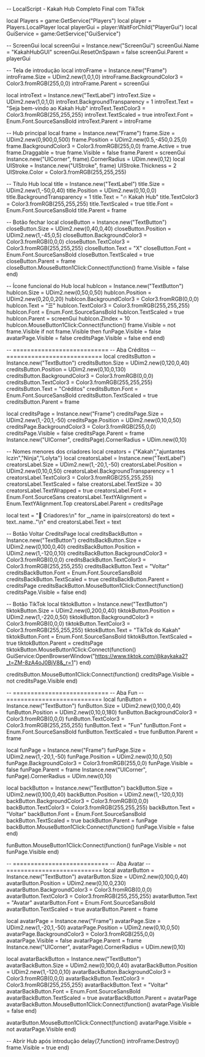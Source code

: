 -- LocalScript - Kakah Hub Completo Final com TikTok

local Players = game:GetService("Players")
local player = Players.LocalPlayer
local playerGui = player:WaitForChild("PlayerGui")
local GuiService = game:GetService("GuiService")

-- ScreenGui
local screenGui = Instance.new("ScreenGui")
screenGui.Name = "KakahHubGUI"
screenGui.ResetOnSpawn = false
screenGui.Parent = playerGui

-- Tela de introdução
local introFrame = Instance.new("Frame")
introFrame.Size = UDim2.new(1,0,1,0)
introFrame.BackgroundColor3 = Color3.fromRGB(255,0,0)
introFrame.Parent = screenGui

local introText = Instance.new("TextLabel")
introText.Size = UDim2.new(1,0,1,0)
introText.BackgroundTransparency = 1
introText.Text = "Seja bem-vindo ao Kakah Hub"
introText.TextColor3 = Color3.fromRGB(255,255,255)
introText.TextScaled = true
introText.Font = Enum.Font.SourceSansBold
introText.Parent = introFrame

-- Hub principal
local frame = Instance.new("Frame")
frame.Size = UDim2.new(0,900,0,500)
frame.Position = UDim2.new(0.5,-450,0.25,0)
frame.BackgroundColor3 = Color3.fromRGB(255,0,0)
frame.Active = true
frame.Draggable = true
frame.Visible = false
frame.Parent = screenGui
Instance.new("UICorner", frame).CornerRadius = UDim.new(0,12)
local UIStroke = Instance.new("UIStroke", frame)
UIStroke.Thickness = 2
UIStroke.Color = Color3.fromRGB(255,255,255)

-- Título Hub
local title = Instance.new("TextLabel")
title.Size = UDim2.new(1,-50,0,40)
title.Position = UDim2.new(0,10,0,0)
title.BackgroundTransparency = 1
title.Text = "🔥 Kakah Hub"
title.TextColor3 = Color3.fromRGB(255,255,255)
title.TextScaled = true
title.Font = Enum.Font.SourceSansBold
title.Parent = frame

-- Botão fechar
local closeButton = Instance.new("TextButton")
closeButton.Size = UDim2.new(0,40,0,40)
closeButton.Position = UDim2.new(1,-45,0,5)
closeButton.BackgroundColor3 = Color3.fromRGB(0,0,0)
closeButton.TextColor3 = Color3.fromRGB(255,255,255)
closeButton.Text = "X"
closeButton.Font = Enum.Font.SourceSansBold
closeButton.TextScaled = true
closeButton.Parent = frame
closeButton.MouseButton1Click:Connect(function()
    frame.Visible = false
end)

-- Ícone funcional do Hub
local hubIcon = Instance.new("TextButton")
hubIcon.Size = UDim2.new(0,50,0,50)
hubIcon.Position = UDim2.new(0,20,0,20)
hubIcon.BackgroundColor3 = Color3.fromRGB(0,0,0)
hubIcon.Text = "☰"
hubIcon.TextColor3 = Color3.fromRGB(255,255,255)
hubIcon.Font = Enum.Font.SourceSansBold
hubIcon.TextScaled = true
hubIcon.Parent = screenGui
hubIcon.ZIndex = 10
hubIcon.MouseButton1Click:Connect(function()
    frame.Visible = not frame.Visible
    if not frame.Visible then
        funPage.Visible = false
        avatarPage.Visible = false
        creditsPage.Visible = false
    end
end)

-- ===========================
-- Aba Créditos
-- ===========================
local creditsButton = Instance.new("TextButton")
creditsButton.Size = UDim2.new(0,120,0,40)
creditsButton.Position = UDim2.new(0,10,0,130)
creditsButton.BackgroundColor3 = Color3.fromRGB(0,0,0)
creditsButton.TextColor3 = Color3.fromRGB(255,255,255)
creditsButton.Text = "Créditos"
creditsButton.Font = Enum.Font.SourceSansBold
creditsButton.TextScaled = true
creditsButton.Parent = frame

local creditsPage = Instance.new("Frame")
creditsPage.Size = UDim2.new(1,-20,1,-50)
creditsPage.Position = UDim2.new(0,10,0,50)
creditsPage.BackgroundColor3 = Color3.fromRGB(255,0,0)
creditsPage.Visible = false
creditsPage.Parent = frame
Instance.new("UICorner", creditsPage).CornerRadius = UDim.new(0,10)

-- Nomes menores dos criadores
local creators = {"Kakah","ajuntantes lczin","Ninja","Lolyta"}
local creatorsLabel = Instance.new("TextLabel")
creatorsLabel.Size = UDim2.new(1,-20,1,-50)
creatorsLabel.Position = UDim2.new(0,10,0,50)
creatorsLabel.BackgroundTransparency = 1
creatorsLabel.TextColor3 = Color3.fromRGB(255,255,255)
creatorsLabel.TextScaled = false
creatorsLabel.TextSize = 30
creatorsLabel.TextWrapped = true
creatorsLabel.Font = Enum.Font.SourceSans
creatorsLabel.TextYAlignment = Enum.TextYAlignment.Top
creatorsLabel.Parent = creditsPage

local text = "👑 Criadores:\n"
for _,name in ipairs(creators) do
    text = text..name.."\n"
end
creatorsLabel.Text = text

-- Botão Voltar CreditsPage
local creditsBackButton = Instance.new("TextButton")
creditsBackButton.Size = UDim2.new(0,100,0,40)
creditsBackButton.Position = UDim2.new(1,-120,0,10)
creditsBackButton.BackgroundColor3 = Color3.fromRGB(0,0,0)
creditsBackButton.TextColor3 = Color3.fromRGB(255,255,255)
creditsBackButton.Text = "Voltar"
creditsBackButton.Font = Enum.Font.SourceSansBold
creditsBackButton.TextScaled = true
creditsBackButton.Parent = creditsPage
creditsBackButton.MouseButton1Click:Connect(function()
    creditsPage.Visible = false
end)

-- Botão TikTok
local tiktokButton = Instance.new("TextButton")
tiktokButton.Size = UDim2.new(0,200,0,40)
tiktokButton.Position = UDim2.new(1,-220,0,50)
tiktokButton.BackgroundColor3 = Color3.fromRGB(0,0,0)
tiktokButton.TextColor3 = Color3.fromRGB(255,255,255)
tiktokButton.Text = "TikTok do Kakah"
tiktokButton.Font = Enum.Font.SourceSansBold
tiktokButton.TextScaled = true
tiktokButton.Parent = creditsPage
tiktokButton.MouseButton1Click:Connect(function()
    GuiService:OpenBrowserWindow("https://www.tiktok.com/@kaykaka2?_t=ZM-8zA4oJ0BjV8&_r=1")
end)

creditsButton.MouseButton1Click:Connect(function()
    creditsPage.Visible = not creditsPage.Visible
end)

-- ===========================
-- Aba Fun
-- ===========================
local funButton = Instance.new("TextButton")
funButton.Size = UDim2.new(0,100,0,40)
funButton.Position = UDim2.new(0,10,0,180)
funButton.BackgroundColor3 = Color3.fromRGB(0,0,0)
funButton.TextColor3 = Color3.fromRGB(255,255,255)
funButton.Text = "Fun"
funButton.Font = Enum.Font.SourceSansBold
funButton.TextScaled = true
funButton.Parent = frame

local funPage = Instance.new("Frame")
funPage.Size = UDim2.new(1,-20,1,-50)
funPage.Position = UDim2.new(0,10,0,50)
funPage.BackgroundColor3 = Color3.fromRGB(255,0,0)
funPage.Visible = false
funPage.Parent = frame
Instance.new("UICorner", funPage).CornerRadius = UDim.new(0,10)

local backButton = Instance.new("TextButton")
backButton.Size = UDim2.new(0,100,0,40)
backButton.Position = UDim2.new(1,-120,0,10)
backButton.BackgroundColor3 = Color3.fromRGB(0,0,0)
backButton.TextColor3 = Color3.fromRGB(255,255,255)
backButton.Text = "Voltar"
backButton.Font = Enum.Font.SourceSansBold
backButton.TextScaled = true
backButton.Parent = funPage
backButton.MouseButton1Click:Connect(function()
    funPage.Visible = false
end)

funButton.MouseButton1Click:Connect(function()
    funPage.Visible = not funPage.Visible
end)

-- ===========================
-- Aba Avatar
-- ===========================
local avatarButton = Instance.new("TextButton")
avatarButton.Size = UDim2.new(0,100,0,40)
avatarButton.Position = UDim2.new(0,10,0,230)
avatarButton.BackgroundColor3 = Color3.fromRGB(0,0,0)
avatarButton.TextColor3 = Color3.fromRGB(255,255,255)
avatarButton.Text = "Avatar"
avatarButton.Font = Enum.Font.SourceSansBold
avatarButton.TextScaled = true
avatarButton.Parent = frame

local avatarPage = Instance.new("Frame")
avatarPage.Size = UDim2.new(1,-20,1,-50)
avatarPage.Position = UDim2.new(0,10,0,50)
avatarPage.BackgroundColor3 = Color3.fromRGB(255,0,0)
avatarPage.Visible = false
avatarPage.Parent = frame
Instance.new("UICorner", avatarPage).CornerRadius = UDim.new(0,10)

local avatarBackButton = Instance.new("TextButton")
avatarBackButton.Size = UDim2.new(0,100,0,40)
avatarBackButton.Position = UDim2.new(1,-120,0,10)
avatarBackButton.BackgroundColor3 = Color3.fromRGB(0,0,0)
avatarBackButton.TextColor3 = Color3.fromRGB(255,255,255)
avatarBackButton.Text = "Voltar"
avatarBackButton.Font = Enum.Font.SourceSansBold
avatarBackButton.TextScaled = true
avatarBackButton.Parent = avatarPage
avatarBackButton.MouseButton1Click:Connect(function()
    avatarPage.Visible = false
end)

avatarButton.MouseButton1Click:Connect(function()
    avatarPage.Visible = not avatarPage.Visible
end)

-- Abrir Hub após introdução
delay(7,function()
    introFrame:Destroy()
    frame.Visible = true
end)
